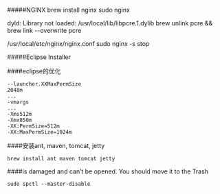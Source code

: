 
#####NGINX
brew install nginx
sudo nginx


dyld: Library not loaded: /usr/local/lib/libpcre.1.dylib
brew unlink pcre && brew link --overwrite pcre

/usr/local/etc/nginx/nginx.conf
sudo nginx -s stop

#####Eclipse Installer

####eclipse的优化
```
--launcher.XXMaxPermSize
2048m
...
-vmargs
...
-Xms512m
-Xmx850m
-XX:PermSize=512m
-XX:MaxPermSize=1024m
```


####安装ant, maven, tomcat, jetty
```
brew install ant maven tomcat jetty
```
####is damaged and can’t be opened. You should move it to the Trash
```
sudo spctl --master-disable
```
